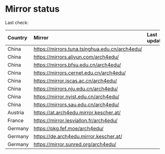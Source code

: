 <script src="./time.js"></script>
# Mirror status
Last check: <script type="text/javascript">localize(1704982646.010482);</script>

|Country|Mirror|Last update|
|:------|:-----|:----------|
|China|https://mirrors.tuna.tsinghua.edu.cn/arch4edu/|<script type="text/javascript">localize(1704954686);</script>|
|China|https://mirrors.aliyun.com/arch4edu/|<script type="text/javascript">localize(1704954686);</script>|
|China|https://mirrors.bfsu.edu.cn/arch4edu/|<script type="text/javascript">localize(1704954686);</script>|
|China|https://mirrors.cernet.edu.cn/arch4edu/|<script type="text/javascript">localize(1704954686);</script>|
|China|https://mirror.iscas.ac.cn/arch4edu/|<script type="text/javascript">localize(1704954686);</script>|
|China|https://mirrors.nju.edu.cn/arch4edu/|<script type="text/javascript">localize(1704911652);</script>|
|China|https://mirror.nyist.edu.cn/arch4edu/|<script type="text/javascript">localize(1704954686);</script>|
|China|https://mirrors.sau.edu.cn/arch4edu/|<script type="text/javascript">localize(1704911652);</script>|
|Austria|https://at.arch4edu.mirror.kescher.at/|<script type="text/javascript">localize(1704954686);</script>|
|France|https://mirror.lesviallon.fr/arch4edu/|<script type="text/javascript">localize(1704954686);</script>|
|Germany|https://pkg.fef.moe/arch4edu/|<script type="text/javascript">localize(1704954686);</script>|
|Germany|https://de.arch4edu.mirror.kescher.at/|<script type="text/javascript">localize(1704954686);</script>|
|Germany|https://mirror.sunred.org/arch4edu/|<script type="text/javascript">localize(1704954686);</script>|

<script src="./tablefilter/tablefilter.js"></script>
<script src="./table.js"></script>